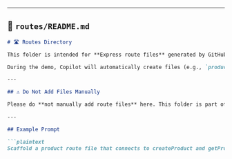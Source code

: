 
---

## 📁 `routes/README.md`

```markdown
# 🛣️ Routes Directory

This folder is intended for **Express route files** generated by GitHub Copilot Agent Mode.

During the demo, Copilot will automatically create files (e.g., `productRoutes.js`) that define and export RESTful routes connected to services.

---

## ⚠️ Do Not Add Files Manually

Please do **not manually add route files** here. This folder is part of a controlled demo, and all route scaffolding should happen through **Copilot Agent Mode**.

---

## Example Prompt

```plaintext
Scaffold a product route file that connects to createProduct and getProductById from the product service, and mount it under /api/products.
